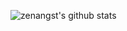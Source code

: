 <!-- I'm a fun-loving and nerdy Swed living in Oslo, Norway. After getting hooked on creating open source components and can't seem to stop.

I've built and open sourced the following things:

- 🌓 [Gray](https://github.com/zenangst/Gray), a macOS application for tailoring your Mojave experience on an app-per-app basis
- 🌀 [Blueprints](https://github.com/zenangst/Blueprints), a collection view framework that helps to create your layout, it also comes with a few very flexible layout out-of-the-box
- ⛽️ [Differific](https://github.com/zenangst/Differific), just like the name implies, it helps to compare collections of hashable objects
- 🚸 [Family](https://github.com/zenangst/Family), container controllers can be great for composition but they can be hard to manage, this is were Family comes in to help
- 🍫 [Syncalicious](https://github.com/zenangst/Syncalicious), on macOS, preferences are everything; they are what separate your mac from the rest, make it stand out, and give it personality. Setting up a new installation of macOS can be fun and liberating, but it can also be a chore. This is where Syncalicious comes in.
💉 [Vaccine](https://github.com/zenangst/Vaccine), it does the heavy lifting when responding to run-time code injection

I've recently taken over responsibility for maintaining [InjectionIII](https://itunes.apple.com/no/app/injectioniii/id1380446739?mt=12) which you can find in the Mac App Store. InjectionIII is a menu-based application that enables run-time code injection in Swift and Objective-C.

When I'm not doing open-sourcing, I find myself writing about it on Medium. You can find my medium profile here: [https://medium.com/@zenangst](https://medium.com/@zenangst)
So, if you like what I do... why not [support me](https://github.com/sponsors/zenangst) and see how far we can take this open-source party? :) -->

![zenangst's github stats](https://github-readme-stats.vercel.app/api?username=dipendra-sharma&show_icons=true&theme=bear)
